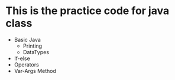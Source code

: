 # This is the practice code for java class #

* Basic Java
	* Printing 
	* DataTypes
* If-else
* Operators
* Var-Args Method

